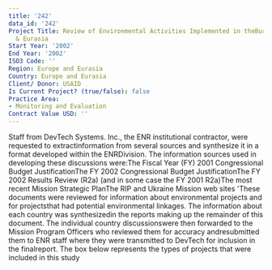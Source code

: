 ```yaml
---
title: '242'
data_id: '242'
Project Title: Review of Environmental Activities Implemented in theBureau for Europe
  & Eurasia
Start Year: '2002'
End Year: '2002'
ISO3 Code: ''
Region: Europe and Eurasia
Country: Europe and Eurasia
Client/ Donor: USAID
Is Current Project? (true/false): false
Practice Area:
- Monitoring and Evaluation
Contract Value USD: ''
---
```


Staff from DevTech Systems. Inc., the ENR institutional contractor, were requested to extractinformation from several sources and synthesize it in a format developed within the ENRDivision. The information sources used in developing these discussions were:The Fiscal Year (FY) 2001 Congressional Budget JustificationThe FY 2002 Congressional Budget JustificationThe FY 2002 Results Review (R2a) (and in some case the FY 2001 R2a)The most recent Mission Strategic PlanThe RIP and Ukraine Mission web sites 'These documents were reviewed for information about environmental projects and for projectsthat had potential environmental linkages. The information about each country was synthesizedin the reports making up the remainder of this document. The individual country discussionswere then forwarded to the Mission Program Officers who reviewed them for accuracy andresubmitted them to ENR staff where they were transmitted to DevTech for inclusion in the finalreport. The box below represents the types of projects that were included in this study